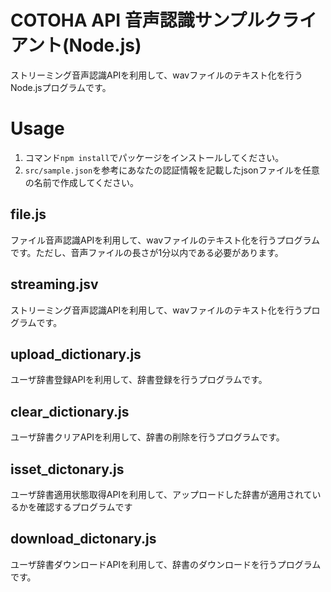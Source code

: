COTOHA API 音声認識サンプルクライアント(Node.js)
====
ストリーミング音声認識APIを利用して、wavファイルのテキスト化を行うNode.jsプログラムです。




# Usage
1. コマンド`npm install`でパッケージをインストールしてください。
1. `src/sample.json`を参考にあなたの認証情報を記載したjsonファイルを任意の名前で作成してください。

## file.js
ファイル音声認識APIを利用して、wavファイルのテキスト化を行うプログラムです。ただし、音声ファイルの長さが1分以内である必要があります。

## streaming.jsv
ストリーミング音声認識APIを利用して、wavファイルのテキスト化を行うプログラムです。


## upload_dictionary.js
ユーザ辞書登録APIを利用して、辞書登録を行うプログラムです。

## clear_dictionary.js
ユーザ辞書クリアAPIを利用して、辞書の削除を行うプログラムです。

## isset_dictonary.js
ユーザ辞書適用状態取得APIを利用して、アップロードした辞書が適用されているかを確認するプログラムです

## download_dictonary.js
ユーザ辞書ダウンロードAPIを利用して、辞書のダウンロードを行うプログラムです。

